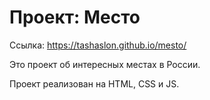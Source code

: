 # Проект: Место
Ссылка: https://tashaslon.github.io/mesto/

Это проект об интересных местах в России.

Проект реализован на HTML, CSS и JS.
